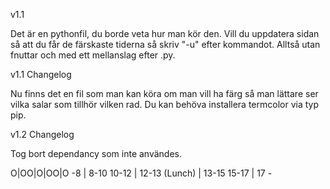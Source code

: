 v1.1

Det är en pythonfil, du borde veta hur man kör den.
Vill du uppdatera sidan så att du får de färskaste tiderna så skriv "-u" efter kommandot. Alltså utan fnuttar och med ett mellanslag efter .py.

v1.1 Changelog

Nu finns det en fil som man kan köra om man vill ha färg så man lättare ser vilka salar som tillhör vilken rad. Du kan behöva installera termcolor via typ pip.

v1.2 Changelog

Tog bort dependancy som inte användes.

O|OO|O|OO|O
-8 | 8-10 10-12 | 12-13 (Lunch) | 13-15 15-17 | 17 -
